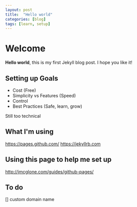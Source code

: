 ```yaml
---
layout: post
title:  "Hello world"
categories: [blog]
tags: [learn, setup]
---
```


# Welcome

**Hello world**, this is my first Jekyll blog post. I hope you like it!


## Setting up Goals
- Cost (Free)
- Simplicity vs Features (Speed)
- Control
- Best Practices (Safe, learn, grow)

Still too technical

## What I'm using
https://pages.github.com/
https://jekyllrb.com

## Using this page to help me set up
http://jmcglone.com/guides/github-pages/

## To do
[] custom domain name
